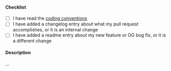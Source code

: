 #### Checklist

- [ ] I have read the [coding conventions](https://github.com/LostArtefacts/TR1X/blob/master/CONTRIBUTING.md#coding-conventions)
- [ ] I have added a changelog entry about what my pull request accomplishes, or it is an internal change
- [ ] I have added a readme entry about my new feature or OG bug fix, or it is a different change

#### Description

...
